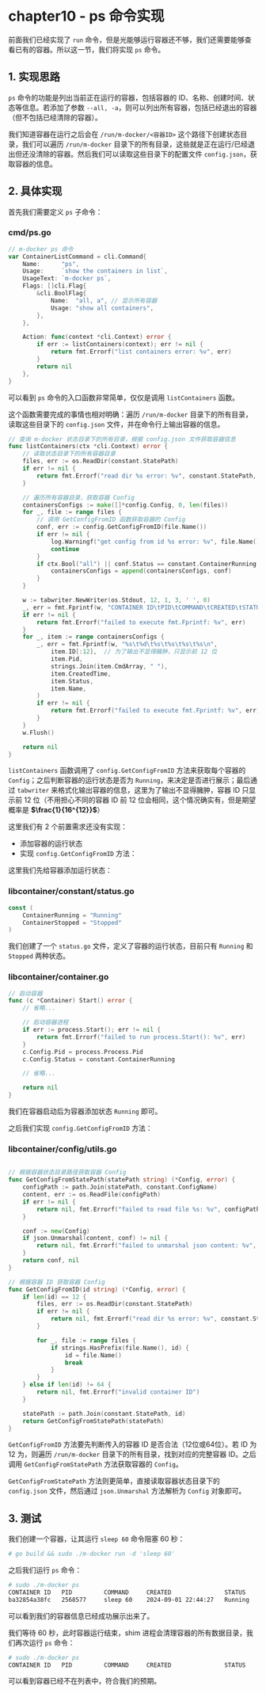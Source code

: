 # chapter10 - ps 命令实现

前面我们已经实现了 `run` 命令，但是光能够运行容器还不够，我们还需要能够查看已有的容器。所以这一节，我们将实现 `ps` 命令。

## 1. 实现思路

`ps` 命令的功能是列出当前正在运行的容器，包括容器的 ID、名称、创建时间、状态等信息。若添加了参数 `--all, -a`，则可以列出所有容器，包括已经退出的容器（但不包括已经清除的容器）。

我们知道容器在运行之后会在 `/run/m-docker/<容器ID>` 这个路径下创建状态目录，我们可以遍历 `/run/m-docker` 目录下的所有目录，这些就是正在运行/已经退出但还没清除的容器。然后我们可以读取这些目录下的配置文件 `config.json`，获取容器的信息。

## 2. 具体实现

首先我们需要定义 `ps` 子命令：

### cmd/ps.go

```go
// m-docker ps 命令
var ContainerListCommand = cli.Command{
	Name:      "ps",
	Usage:     `show the containers in list`,
	UsageText: `m-docker ps`,
	Flags: []cli.Flag{
		&cli.BoolFlag{
			Name:  "all, a", // 显示所有容器
			Usage: "show all containers",
		},
	},

	Action: func(context *cli.Context) error {
		if err := listContainers(context); err != nil {
			return fmt.Errorf("list containers error: %v", err)
		}
		return nil
	},
}
```

可以看到 `ps` 命令的入口函数非常简单，仅仅是调用 `listContainers` 函数。

这个函数需要完成的事情也相对明确：遍历 `/run/m-docker` 目录下的所有目录，读取这些目录下的 `config.json` 文件，并在命令行上输出容器的信息。

```go
// 查询 m-docker 状态目录下的所有目录，根据 config.json 文件获取容器信息
func listContainers(ctx *cli.Context) error {
	// 读取状态目录下的所有容器目录
	files, err := os.ReadDir(constant.StatePath)
	if err != nil {
		return fmt.Errorf("read dir %s error: %v", constant.StatePath, err)
	}

	// 遍历所有容器目录，获取容器 Config
	containersConfigs := make([]*config.Config, 0, len(files))
	for _, file := range files {
        // 调用 GetConfigFromID 函数获取容器的 Config
		conf, err := config.GetConfigFromID(file.Name())
		if err != nil {
			log.Warningf("get config from id %s error: %v", file.Name(), err)
			continue
		}
		if ctx.Bool("all") || conf.Status == constant.ContainerRunning {
			containersConfigs = append(containersConfigs, conf)
		}
	}

	w := tabwriter.NewWriter(os.Stdout, 12, 1, 3, ' ', 0)
	_, err = fmt.Fprintf(w, "CONTAINER ID\tPID\tCOMMAND\tCREATED\tSTATUS\tNAME\n")
	if err != nil {
		return fmt.Errorf("failed to execute fmt.Fprintf: %v", err)
	}
	for _, item := range containersConfigs {
		_, err = fmt.Fprintf(w, "%s\t%d\t%s\t%s\t%s\t%s\n",
			item.ID[:12],  // 为了输出不显得臃肿，只显示前 12 位
			item.Pid,
			strings.Join(item.CmdArray, " "),
			item.CreatedTime,
			item.Status,
			item.Name,
		)
		if err != nil {
			return fmt.Errorf("failed to execute fmt.Fprintf: %v", err)
		}
	}
	w.Flush()

	return nil
}
```

`listContainers` 函数调用了 `config.GetConfigFromID` 方法来获取每个容器的 `Config`；之后判断容器的运行状态是否为 `Running`，来决定是否进行展示；最后通过 `tabwriter` 来格式化输出容器的信息，这里为了输出不显得臃肿，容器 ID 只显示前 12 位（不用担心不同的容器 ID 前 12 位会相同，这个情况确实有，但是期望概率是 **$\frac{1}{16^{12}}$**）

这里我们有 2 个前置需求还没有实现：

- 添加容器的运行状态
- 实现 `config.GetConfigFromID` 方法：

这里我们先给容器添加运行状态：

### libcontainer/constant/status.go

```go
const (
	ContainerRunning = "Running"
	ContainerStopped = "Stopped"
)
```

我们创建了一个 `status.go` 文件，定义了容器的运行状态，目前只有 `Running` 和 `Stopped` 两种状态。

### libcontainer/container.go

```go
// 启动容器
func (c *Container) Start() error {
	// 省略...

	// 启动容器进程
	if err := process.Start(); err != nil {
		return fmt.Errorf("failed to run process.Start(): %v", err)
	}
	c.Config.Pid = process.Process.Pid
	c.Config.Status = constant.ContainerRunning

	// 省略...

	return nil
}
```

我们在容器启动后为容器添加状态 `Running` 即可。

之后我们实现 `config.GetConfigFromID` 方法：

### libcontainer/config/utils.go

```go

// 根据容器状态目录路径获取容器 Config
func GetConfigFromStatePath(statePath string) (*Config, error) {
	configPath := path.Join(statePath, constant.ConfigName)
	content, err := os.ReadFile(configPath)
	if err != nil {
		return nil, fmt.Errorf("failed to read file %s: %v", configPath, err)
	}

	conf := new(Config)
	if json.Unmarshal(content, conf) != nil {
		return nil, fmt.Errorf("failed to unmarshal json content: %v", err)
	}
	return conf, nil
}

// 根据容器 ID 获取容器 Config
func GetConfigFromID(id string) (*Config, error) {
	if len(id) == 12 {
		files, err := os.ReadDir(constant.StatePath)
		if err != nil {
			return nil, fmt.Errorf("read dir %s error: %v", constant.StatePath, err)
		}

		for _, file := range files {
			if strings.HasPrefix(file.Name(), id) {
				id = file.Name()
				break
			}
		}
	} else if len(id) != 64 {
		return nil, fmt.Errorf("invalid container ID")
	}

	statePath := path.Join(constant.StatePath, id)
	return GetConfigFromStatePath(statePath)
}
```

`GetConfigFromID` 方法要先判断传入的容器 ID 是否合法（12位或64位）。若 ID 为 12 为，则遍历 `/run/m-docker` 目录下的所有目录，找到对应的完整容器 ID。之后调用 `GetConfigFromStatePath` 方法获取容器的 `Config`。

`GetConfigFromStatePath` 方法则更简单，直接读取容器状态目录下的 `config.json` 文件，然后通过 `json.Unmarshal` 方法解析为 `Config` 对象即可。

## 3. 测试

我们创建一个容器，让其运行 `sleep 60` 命令阻塞 60 秒：

```bash
# go build && sudo ./m-docker run -d 'sleep 60'

```

之后我们运行 `ps` 命令：

```bash
# sudo ./m-docker ps
CONTAINER ID   PID         COMMAND     CREATED               STATUS      NAME
ba32854a38fc   2568577     sleep 60    2024-09-01 22:44:27   Running     confident_banach
```

可以看到我们的容器信息已经成功展示出来了。

我们等待 60 秒，此时容器运行结束，shim 进程会清理容器的所有数据目录，我们再次运行 `ps` 命令：

```bash
# sudo ./m-docker ps
CONTAINER ID   PID         COMMAND     CREATED               STATUS      NAME
```

可以看到容器已经不在列表中，符合我们的预期。